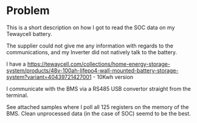 # Problem

This is a short description on how I got to read the SOC data on my Tewaycell battery.

The supplier could not give me any information with regards to the communications, and my Inverter did not natively talk to the battery.

I have a https://tewaycell.com/collections/home-energy-storage-system/products/48v-100ah-lifepo4-wall-mounted-battery-storage-system?variant=40439721427001 - 10Kwh version

I communicate with the BMS via a RS485 USB convertor straight from the terminal.

See attached samples where I poll all 125 registers on the memory of the BMS. Clean unprocessed data (in the case of SOC) seemd to be the best.
